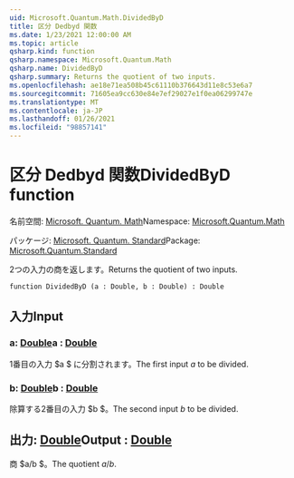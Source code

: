 ```yaml
---
uid: Microsoft.Quantum.Math.DividedByD
title: 区分 Dedbyd 関数
ms.date: 1/23/2021 12:00:00 AM
ms.topic: article
qsharp.kind: function
qsharp.namespace: Microsoft.Quantum.Math
qsharp.name: DividedByD
qsharp.summary: Returns the quotient of two inputs.
ms.openlocfilehash: ae18e71ea508b45c61110b376643d11e8c53e6a7
ms.sourcegitcommit: 71605ea9cc630e84e7ef29027e1f0ea06299747e
ms.translationtype: MT
ms.contentlocale: ja-JP
ms.lasthandoff: 01/26/2021
ms.locfileid: "98857141"
---
```

# <a name="dividedbyd-function"></a><span data-ttu-id="89349-102">区分 Dedbyd 関数</span><span class="sxs-lookup"><span data-stu-id="89349-102">DividedByD function</span></span>

<span data-ttu-id="89349-103">名前空間: [Microsoft. Quantum. Math](xref:Microsoft.Quantum.Math)</span><span class="sxs-lookup"><span data-stu-id="89349-103">Namespace: [Microsoft.Quantum.Math](xref:Microsoft.Quantum.Math)</span></span>

<span data-ttu-id="89349-104">パッケージ: [Microsoft. Quantum. Standard](https://nuget.org/packages/Microsoft.Quantum.Standard)</span><span class="sxs-lookup"><span data-stu-id="89349-104">Package: [Microsoft.Quantum.Standard](https://nuget.org/packages/Microsoft.Quantum.Standard)</span></span>


<span data-ttu-id="89349-105">2つの入力の商を返します。</span><span class="sxs-lookup"><span data-stu-id="89349-105">Returns the quotient of two inputs.</span></span>

```qsharp
function DividedByD (a : Double, b : Double) : Double
```


## <a name="input"></a><span data-ttu-id="89349-106">入力</span><span class="sxs-lookup"><span data-stu-id="89349-106">Input</span></span>

### <a name="a--double"></a><span data-ttu-id="89349-107">a: [Double](xref:microsoft.quantum.lang-ref.double)</span><span class="sxs-lookup"><span data-stu-id="89349-107">a : [Double](xref:microsoft.quantum.lang-ref.double)</span></span>

<span data-ttu-id="89349-108">1番目の入力 $a $ に分割されます。</span><span class="sxs-lookup"><span data-stu-id="89349-108">The first input $a$ to be divided.</span></span>


### <a name="b--double"></a><span data-ttu-id="89349-109">b: [Double](xref:microsoft.quantum.lang-ref.double)</span><span class="sxs-lookup"><span data-stu-id="89349-109">b : [Double](xref:microsoft.quantum.lang-ref.double)</span></span>

<span data-ttu-id="89349-110">除算する2番目の入力 $b $。</span><span class="sxs-lookup"><span data-stu-id="89349-110">The second input $b$ to be divided.</span></span>



## <a name="output--double"></a><span data-ttu-id="89349-111">出力: [Double](xref:microsoft.quantum.lang-ref.double)</span><span class="sxs-lookup"><span data-stu-id="89349-111">Output : [Double](xref:microsoft.quantum.lang-ref.double)</span></span>

<span data-ttu-id="89349-112">商 $a/b $。</span><span class="sxs-lookup"><span data-stu-id="89349-112">The quotient $a / b$.</span></span>